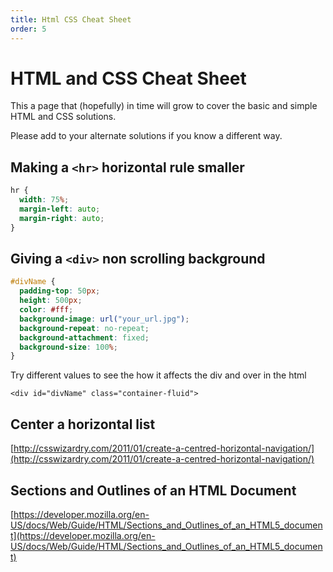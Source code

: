 ```yaml
---
title: Html CSS Cheat Sheet
order: 5
---
```

# HTML and CSS Cheat Sheet

This a page that (hopefully) in time will grow to cover the basic and simple HTML and CSS solutions.

Please add to your alternate solutions if you know a different way.

## Making a `<hr>` horizontal rule smaller

```css
hr {
  width: 75%;
  margin-left: auto;
  margin-right: auto;
}
```

## Giving a `<div>` non scrolling background

```css
#divName {
  padding-top: 50px;
  height: 500px;
  color: #fff;
  background-image: url("your_url.jpg");
  background-repeat: no-repeat;
  background-attachment: fixed;
  background-size: 100%;
}
```

Try different values to see the how it affects the div and over in the html

`<div id="divName" class="container-fluid">`

## Center a horizontal list

[http://csswizardry.com/2011/01/create-a-centred-horizontal-navigation/](http://csswizardry.com/2011/01/create-a-centred-horizontal-navigation/)


## Sections and Outlines of an HTML Document

[https://developer.mozilla.org/en-US/docs/Web/Guide/HTML/Sections_and_Outlines_of_an_HTML5_document](https://developer.mozilla.org/en-US/docs/Web/Guide/HTML/Sections_and_Outlines_of_an_HTML5_document)
